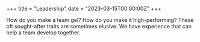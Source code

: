 +++
title = "Leadership"
date = "2023-03-15T00:00:00Z"
+++

How do you make a team gel?  How do you make it high-performing?  These oft sought-after traits are sometimes elusive. We have experience that can help a team develop together.

